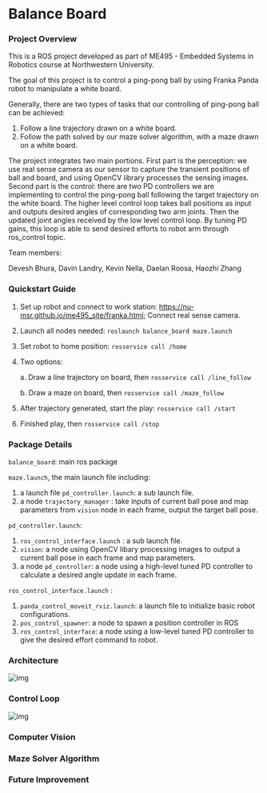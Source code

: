 # Balance Board

### Project Overview

This is a ROS project developed as part of ME495 - Embedded Systems in Robotics course at Northwestern University.

The goal of this project is to control a ping-pong ball by using Franka Panda robot  to manipulate a white board. 

Generally, there are two types of tasks that our controlling of ping-pong ball can be achieved:

1. Follow a line trajectory drawn on a white board. 
2. Follow the path solved by our maze solver algorithm, with a maze drawn on a white board. 

The project integrates two main portions. First part is the perception: we use real sense camera as our sensor to capture the transient positions of ball and board, and using OpenCV library processes the sensing images. Second part is the control: there are two PD controllers we are implementing to control the ping-pong ball following the target trajectory on the white board. The higher level control loop takes ball positions as input and outputs desired angles of corresponding two arm joints.  Then the updated joint angles received by the low level control loop. By tuning PD gains, this loop is able to send desired efforts to robot arm through ros_control topic.  

Team members:

Devesh Bhura, Davin Landry, Kevin Nella, Daelan Roosa, Haozhi Zhang

### Quickstart Guide

1. Set up robot and connect to work station: https://nu-msr.github.io/me495_site/franka.html; Connect real sense camera.

2. Launch all nodes needed: `roslaunch balance_board maze.launch`

3. Set robot to home position: `rosservice call /home`

4. Two options:

   a. Draw a line trajectory on board, then `rosservice call /line_follow`

   b. Draw a maze on board, then `rosservice call /maze_follow`

5. After trajectory generated, start the play: `rosservice call /start`

6. Finished play, then `rosservice call /stop`

### Package Details

`balance_board`: main ros package

`maze.launch`, the main launch file including: 

1. a launch file `pd_controller.launch`: a sub launch file.
2. a node `trajectory_manager` : take inputs of current ball pose and map parameters from `vision` node in each frame, output the target ball pose.  

`pd_controller.launch`: 

1.  `ros_control_interface.launch` : a sub launch file.
2.  `vision`: a node using OpenCV libary processing images to output a current ball pose in each frame and map parameters.
3. a node `pd_controller`: a node using a high-level tuned PD controller to calculate a desired angle update in each frame. 

 `ros_control_interface.launch` :

1. `panda_control_moveit_rviz.launch`: a launch file to initialize basic robot configurations.
2. `pos_control_spawner`: a node to spawn a position controller in ROS 
3. `ros_control_interface`: a node using a low-level tuned PD controller to give the desired effort command to robot.

### Architecture

 ![img](https://documents.lucid.app/documents/016a84d4-ee5f-441b-803b-49a0ed6e6852/pages/0_0?a=395&x=172&y=93&w=611&h=1034&store=1&accept=image%2F*&auth=LCA%206ef4b283f28e7322fce266730dc833f7660ca186-ts%3D1638816158)

### Control Loop

 ![img](https://documents.lucid.app/documents/d9cacb50-e613-4a57-96a8-e48c03650f00/pages/0_0?a=542&x=-1&y=40&w=1182&h=881&store=1&accept=image%2F*&auth=LCA%2084f4d8bb0bc569761947bb638a61287baa8fa32d-ts%3D1638817068)

### Computer Vision

### Maze Solver Algorithm 

### Future Improvement 
